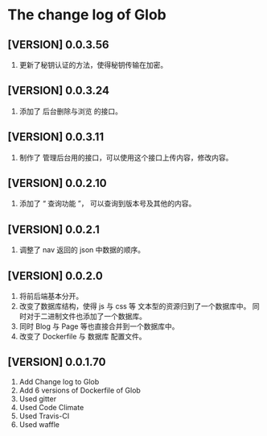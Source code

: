 # The change log of Glob


## [VERSION] 0.0.3.56

1. 更新了秘钥认证的方法，使得秘钥传输在加密。


## [VERSION] 0.0.3.24

1. 添加了 后台删除与浏览 的接口。

## [VERSION] 0.0.3.11

1. 制作了 管理后台用的接口，可以使用这个接口上传内容，修改内容。

## [VERSION] 0.0.2.10

1. 添加了 “ 查询功能 ”， 可以查询到版本号及其他的内容。

## [VERSION] 0.0.2.1

1. 调整了 nav 返回的 json 中数据的顺序。

## [VERSION] 0.0.2.0

1. 将前后端基本分开。
1. 改变了数据库结构，使得 js 与 css 等
文本型的资源归到了一个数据库中。
同时对于二进制文件也添加了一个数据库。
1. 同时 Blog 与 Page 等也直接合并到一个数据库中。
1. 改变了 Dockerfile 与 数据库 配置文件。

## [VERSION] 0.0.1.70

1. Add Change log to Glob
1. Add 6 versions of Dockerfile of Glob
1. Used gitter
1. Used Code Climate
1. Used Travis-CI
1. Used waffle
